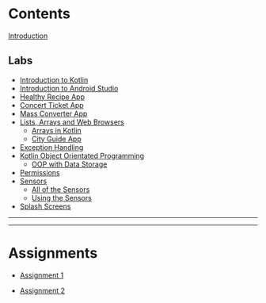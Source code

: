# Contents

[Introduction](Introduction/Introduction.md)

## Labs 

- [Introduction to Kotlin](Kotlin/Lab_1/Kotlin_Intro.md)
- [Introduction to Android Studio](Kotlin/Lab_2/Android_Intro.md)
- [Healthy Recipe App](Kotlin/Lab_3/Lab_3.md)
- [Concert Ticket App](Kotlin/Lab_4/Lab_4.md)
- [Mass Converter App](Kotlin/Lab_5/Lab_5.md)
- [Lists, Arrays and Web Browsers](./Kotlin/Lab_6/Lab_6.md)
  - [Arrays in Kotlin](./Kotlin/Lab_6/Lab_6-1.md)
  - [City Guide App](./Kotlin/Lab_6/Lab_6-2.md)
- [Exception Handling](./Kotlin/Lab_7/Lab_7.md)
- [Kotlin Object Orientated Programming](./Kotlin/Lab_8/Lab_8.md)
  - [OOP with Data Storage](./Kotlin/Lab_9/Lab_9.md)
- [Permissions ](./Kotlin/Lab_10/Lab_10.md)
- [Sensors]()
  - [All of the Sensors]()
  - [Using the Sensors]()
- [Splash Screens ]()
  
-----------
-----------

# Assignments

- [Assignment 1]()

- [Assignment 2]()

